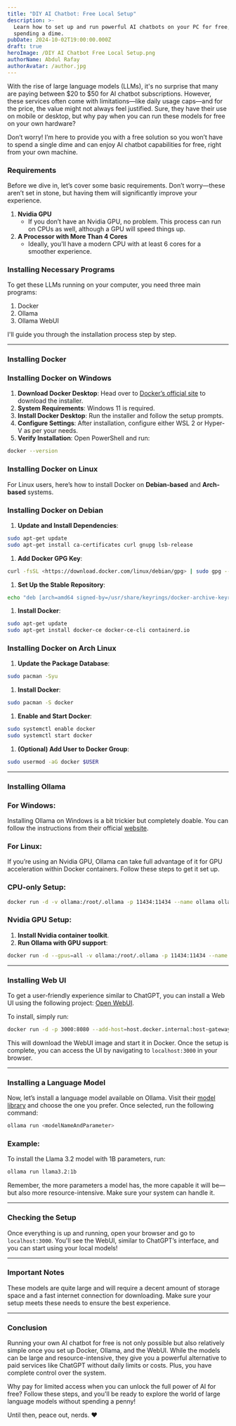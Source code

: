 ```yaml
---
title: "DIY AI Chatbot: Free Local Setup"
description: >-
  Learn how to set up and run powerful AI chatbots on your PC for free, without
  spending a dime.
pubDate: 2024-10-02T19:00:00.000Z
draft: true
heroImage: /DIY AI Chatbot Free Local Setup.png
authorName: Abdul Rafay
authorAvatar: /author.jpg
---
```


With the rise of large language models (LLMs), it's no surprise that many are paying between $20 to $50 for AI chatbot subscriptions. However, these services often come with limitations—like daily usage caps—and for the price, the value might not always feel justified. Sure, they have their use on mobile or desktop, but why pay when you can run these models for free on your own hardware?

Don’t worry! I’m here to provide you with a free solution so you won’t have to spend a single dime and can enjoy AI chatbot capabilities for free, right from your own machine.

### Requirements

Before we dive in, let’s cover some basic requirements. Don’t worry—these aren’t set in stone, but having them will significantly improve your experience.

1. **Nvidia GPU**
   - If you don’t have an Nvidia GPU, no problem. This process can run on CPUs as well, although a GPU will speed things up.
2. **A Processor with More Than 4 Cores**
   - Ideally, you'll have a modern CPU with at least 6 cores for a smoother experience.

### Installing Necessary Programs

To get these LLMs running on your computer, you need three main programs:

1. Docker
2. Ollama
3. Ollama WebUI

I'll guide you through the installation process step by step.

---

### Installing Docker

### Installing Docker on Windows

1. **Download Docker Desktop**: Head over to [Docker’s official site](https://docs.docker.com/desktop/install/windows-install/) to download the installer.
2. **System Requirements**: Windows 11 is required.
3. **Install Docker Desktop**: Run the installer and follow the setup prompts.
4. **Configure Settings**: After installation, configure either WSL 2 or Hyper-V as per your needs.
5. **Verify Installation**: Open PowerShell and run:

```bash
docker --version
```

### Installing Docker on Linux

For Linux users, here’s how to install Docker on **Debian-based** and **Arch-based** systems.

### Installing Docker on Debian

1. **Update and Install Dependencies**:

```bash
sudo apt-get update
sudo apt-get install ca-certificates curl gnupg lsb-release
```

1. **Add Docker GPG Key**:

```bash
curl -fsSL <https://download.docker.com/linux/debian/gpg> | sudo gpg --dearmor -o /usr/share/keyrings/docker-archive-keyring.gpg
```

1. **Set Up the Stable Repository**:

```bash
echo "deb [arch=amd64 signed-by=/usr/share/keyrings/docker-archive-keyring.gpg] <https://download.docker.com/linux/debian> $(lsb_release -cs) stable" | sudo tee /etc/apt/sources.list.d/docker.list > /dev/null
```

1. **Install Docker**:

```bash
sudo apt-get update
sudo apt-get install docker-ce docker-ce-cli containerd.io
```

### Installing Docker on Arch Linux

1. **Update the Package Database**:

```bash
sudo pacman -Syu
```

1. **Install Docker**:

```bash
sudo pacman -S docker
```

1. **Enable and Start Docker**:

```bash
sudo systemctl enable docker
sudo systemctl start docker
```

1. **(Optional) Add User to Docker Group**:

```bash
sudo usermod -aG docker $USER
```

---

### Installing Ollama

### For Windows:

Installing Ollama on Windows is a bit trickier but completely doable. You can follow the instructions from their official [website](https://ollama.com/download/windows).

### For Linux:

If you’re using an Nvidia GPU, Ollama can take full advantage of it for GPU acceleration within Docker containers. Follow these steps to get it set up.

### CPU-only Setup:

```bash
docker run -d -v ollama:/root/.ollama -p 11434:11434 --name ollama ollama/ollama
```

### Nvidia GPU Setup:

1. **Install Nvidia container toolkit**.
2. **Run Ollama with GPU support**:

```bash
docker run -d --gpus=all -v ollama:/root/.ollama -p 11434:11434 --name ollama ollama/ollama
```

---

### Installing Web UI

To get a user-friendly experience similar to ChatGPT, you can install a Web UI using the following project: [Open WebUI](https://github.com/open-webui/open-webui).

To install, simply run:

```bash
docker run -d -p 3000:8080 --add-host=host.docker.internal:host-gateway -v open-webui:/app/backend/data --name open-webui --restart always ghcr.io/open-webui/open-webui:main
```

This will download the WebUI image and start it in Docker. Once the setup is complete, you can access the UI by navigating to `localhost:3000` in your browser.

---

### Installing a Language Model

Now, let’s install a language model available on Ollama. Visit their [model library](https://ollama.com/library) and choose the one you prefer. Once selected, run the following command:

```bash
ollama run <modelNameAndParameter>
```

### Example:

To install the Llama 3.2 model with 1B parameters, run:

```bash
ollama run llama3.2:1b
```

Remember, the more parameters a model has, the more capable it will be—but also more resource-intensive. Make sure your system can handle it.

---

### Checking the Setup

Once everything is up and running, open your browser and go to `localhost:3000`. You'll see the WebUI, similar to ChatGPT’s interface, and you can start using your local models!

---

### Important Notes

These models are quite large and will require a decent amount of storage space and a fast internet connection for downloading. Make sure your setup meets these needs to ensure the best experience.

---

### Conclusion

Running your own AI chatbot for free is not only possible but also relatively simple once you set up Docker, Ollama, and the WebUI. While the models can be large and resource-intensive, they give you a powerful alternative to paid services like ChatGPT without daily limits or costs. Plus, you have complete control over the system.

Why pay for limited access when you can unlock the full power of AI for free? Follow these steps, and you'll be ready to explore the world of large language models without spending a penny!

Until then, peace out, nerds. ❤️
